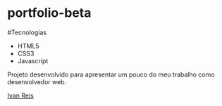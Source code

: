 # portfolio-beta

#Tecnologias

- HTML5
- CSS3
- Javascript


<p> Projeto desenvolvido para apresentar um pouco do meu trabalho como desenvolvedor web.</p
<div> 
 <span><a href="https://github.com/Ivan-ReisDev">Ivan Reis </a></span>
</div>

